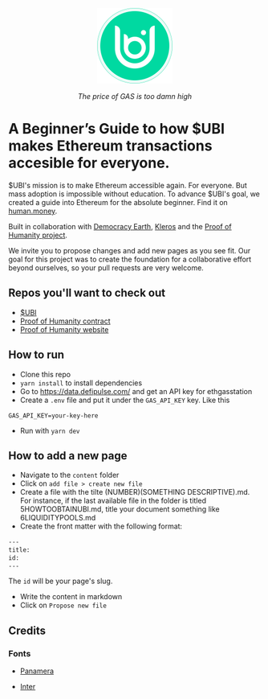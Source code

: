 <p align="Center">
<img src="public/UBIlogo2.png"  width="150">
</p>
  <p align="center"><i>The price of GAS is too damn high</i></p>

# A Beginner’s Guide to how $UBI makes Ethereum transactions accesible for everyone.

$UBI's mission is to make Ethereum accessible again. For everyone. 
But mass adoption is impossible without education. To advance $UBI's goal, we created a guide into Ethereum for the absolute beginner. Find it on [human.money](human.money).

Built in collaboration with [Democracy Earth](http://democracy.earth), [Kleros](https://github.com/kleros) and the [Proof of Humanity project](https://github.com/Proof-Of-Humanity).

We invite you to propose changes and add new pages as you see fit. Our goal for this project was to create the foundation for a collaborative effort beyond ourselves, so your pull requests are very welcome.


## Repos you'll want to check out

- [$UBI](https://github.com/DemocracyEarth/ubi)
- [Proof of Humanity contract](https://github.com/Proof-Of-Humanity/Proof-Of-Humanity)
- [Proof of Humanity website](https://github.com/Proof-Of-Humanity/proof-of-humanity-web)



## How to run

* Clone this repo
* `yarn install` to install dependencies
* Go to https://data.defipulse.com/ and get an API key for ethgasstation
* Create a `.env` file and put it under the `GAS_API_KEY` key. Like this
 
```env
GAS_API_KEY=your-key-here
```

* Run with `yarn dev`



## How to add a new page

* Navigate to the `content` folder
* Click on `add file > create new file`
* Create a file with the tilte (NUMBER)(SOMETHING DESCRIPTIVE).md. For instance, if the last available file in the folder is titled 5HOWTOOBTAINUBI.md, title your document something like 6LIQUIDITYPOOLS.md 
* Create the front matter with the following format:
 ```
 ---
 title:
 id:
 ---
 ```
 The `id` will be your page's slug.
 * Write the content in markdown
 * Click on `Propose new file`

## Credits

### Fonts 

- [Panamera](https://noirblancrouge.com/fonts/panamera/#:~:text=Panamera%20is%20a%20modern%20sans%20serif%20font%20family.&text=Panamera%20font%20works%20well%20both,a%20wide%20range%20of%20projects.) 

- [Inter](https://github.com/rsms/inter)


